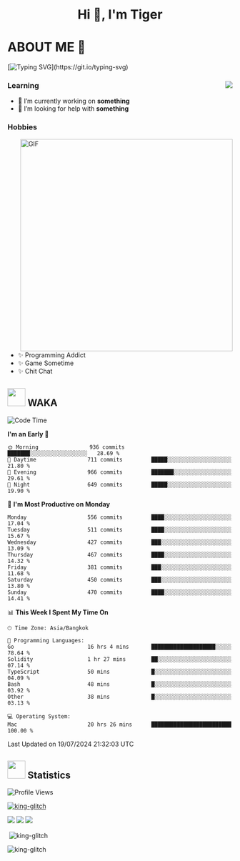 <h1 align="center">Hi 👋, I'm Tiger</h1>




# ABOUT ME 💬

[![Typing SVG](https://readme-typing-svg.herokuapp.com?color=22F771&vCenter=true&lines=A+perssionate+developer+from+nowhere.)](https://git.io/typing-svg)

<div>
 <img align="right" src="https://spotify-github-profile.vercel.app/api/view?uid=12129734423&cover_image=false&theme=default&bar_color=22d016&bar_color_cover=true" />
 <h3>Learning</h3>
 
 <ul>
  <li>🔭 I’m currently working on <b>something</b></li>
  <li>🤝 I’m looking for help with <b>something</b></li>
 </ul>
 
</div>
<div>
 <h3>Hobbies</h3>
 <img align="right" height="475px"  alt="GIF" src="https://i.pinimg.com/originals/1f/b7/db/1fb7dbee557e5ed509f7517da8a84d58.gif" />
 <ul>
  <li>✨ Programming Addict</li>
  <li>✨ Game Sometime</li>
  <li>✨ Chit Chat</li>
 </ul>
 
</div>



## <img height="40" src="https://raw.githubusercontent.com/innng/innng/master/assets/kyubey.gif"/> WAKA

<!--START_SECTION:waka-->
![Code Time](http://img.shields.io/badge/Code%20Time-2%2C010%20hrs%2024%20mins-blue)

**I'm an Early 🐤** 

```text
🌞 Morning                936 commits         ███████░░░░░░░░░░░░░░░░░░   28.69 % 
🌆 Daytime                711 commits         █████░░░░░░░░░░░░░░░░░░░░   21.80 % 
🌃 Evening                966 commits         ███████░░░░░░░░░░░░░░░░░░   29.61 % 
🌙 Night                  649 commits         █████░░░░░░░░░░░░░░░░░░░░   19.90 % 
```
📅 **I'm Most Productive on Monday** 

```text
Monday                   556 commits         ████░░░░░░░░░░░░░░░░░░░░░   17.04 % 
Tuesday                  511 commits         ████░░░░░░░░░░░░░░░░░░░░░   15.67 % 
Wednesday                427 commits         ███░░░░░░░░░░░░░░░░░░░░░░   13.09 % 
Thursday                 467 commits         ████░░░░░░░░░░░░░░░░░░░░░   14.32 % 
Friday                   381 commits         ███░░░░░░░░░░░░░░░░░░░░░░   11.68 % 
Saturday                 450 commits         ███░░░░░░░░░░░░░░░░░░░░░░   13.80 % 
Sunday                   470 commits         ████░░░░░░░░░░░░░░░░░░░░░   14.41 % 
```


📊 **This Week I Spent My Time On** 

```text
🕑︎ Time Zone: Asia/Bangkok

💬 Programming Languages: 
Go                       16 hrs 4 mins       ████████████████████░░░░░   78.64 % 
Solidity                 1 hr 27 mins        ██░░░░░░░░░░░░░░░░░░░░░░░   07.14 % 
TypeScript               50 mins             █░░░░░░░░░░░░░░░░░░░░░░░░   04.09 % 
Bash                     48 mins             █░░░░░░░░░░░░░░░░░░░░░░░░   03.92 % 
Other                    38 mins             █░░░░░░░░░░░░░░░░░░░░░░░░   03.13 % 

💻 Operating System: 
Mac                      20 hrs 26 mins      █████████████████████████   100.00 % 
```


 Last Updated on 19/07/2024 21:32:03 UTC
<!--END_SECTION:waka-->
## <img height="40" src="https://raw.githubusercontent.com/innng/innng/master/assets/kyubey.gif"/> Statistics
![Profile Views](https://komarev.com/ghpvc/?username=king-glitch)  

<p align="left"> 
 <a href="https://github.com/ryo-ma/github-profile-trophy">
  <img src="https://github-profile-trophy.vercel.app/?username=king-glitch&theme=dracula" alt="king-glitch" />
 </a> </p>

![](https://github-profile-summary-cards.vercel.app/api/cards/profile-details?username=king-glitch&theme=dracula)
![](https://github-profile-summary-cards.vercel.app/api/cards/stats?username=king-glitch&theme=dracula) 
![](https://github-profile-summary-cards.vercel.app/api/cards/productive-time?username=king-glitch&theme=dracula)


<p>&nbsp;<img align="center" src="https://github-readme-stats.vercel.app/api?username=king-glitch&theme=dracula" alt="king-glitch" /></p>

<p><img align="center" src="https://github-readme-streak-stats.herokuapp.com/?user=king-glitch&theme=dracula" alt="king-glitch" /></p>
